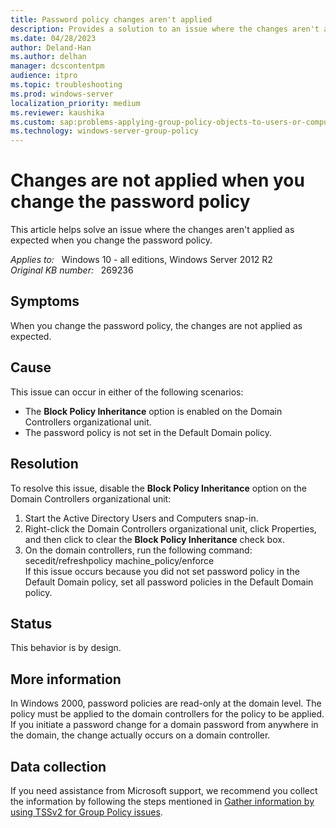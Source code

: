 ```yaml
---
title: Password policy changes aren't applied
description: Provides a solution to an issue where the changes aren't applied as expected when you change the password policy.
ms.date: 04/28/2023
author: Deland-Han
ms.author: delhan
manager: dcscontentpm
audience: itpro
ms.topic: troubleshooting
ms.prod: windows-server
localization_priority: medium
ms.reviewer: kaushika
ms.custom: sap:problems-applying-group-policy-objects-to-users-or-computers, csstroubleshoot
ms.technology: windows-server-group-policy
---
```

# Changes are not applied when you change the password policy

This article helps solve an issue where the changes aren't applied as expected when you change the password policy.

_Applies to:_ &nbsp; Windows 10 - all editions, Windows Server 2012 R2  
_Original KB number:_ &nbsp; 269236

## Symptoms

When you change the password policy, the changes are not applied as expected.

## Cause

This issue can occur in either of the following scenarios:

- The **Block Policy Inheritance** option is enabled on the Domain Controllers organizational unit.
- The password policy is not set in the Default Domain policy.

## Resolution

To resolve this issue, disable the **Block Policy Inheritance** option on the Domain Controllers organizational unit:

1. Start the Active Directory Users and Computers snap-in.
2. Right-click the Domain Controllers organizational unit, click Properties, and then click to clear the **Block Policy Inheritance** check box.
3. On the domain controllers, run the following command: secedit/refreshpolicy machine_policy/enforce  
If this issue occurs because you did not set password policy in the Default Domain policy, set all password policies in the Default Domain policy.

## Status

This behavior is by design.  

## More information

In Windows 2000, password policies are read-only at the domain level. The policy must be applied to the domain controllers for the policy to be applied. If you initiate a password change for a domain password from anywhere in the domain, the change actually occurs on a domain controller.

## Data collection

If you need assistance from Microsoft support, we recommend you collect the information by following the steps mentioned in [Gather information by using TSSv2 for Group Policy issues](../../windows-client/windows-troubleshooters/gather-information-using-tssv2-group-policy.md).
